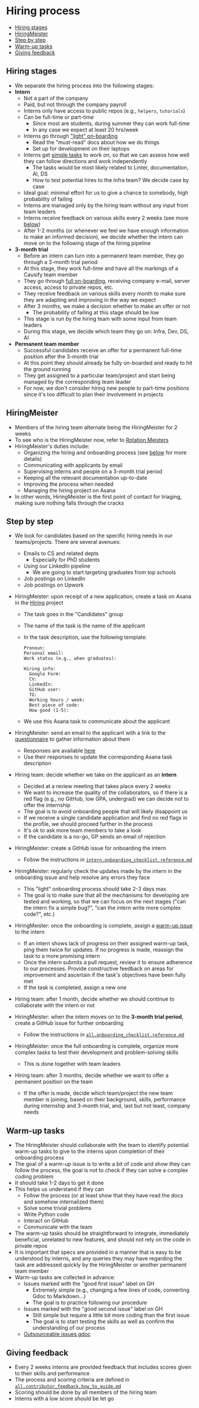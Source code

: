 # Hiring process

<!-- toc -->

- [Hiring stages](#hiring-stages)
- [HiringMeister](#hiringmeister)
- [Step by step](#step-by-step)
- [Warm-up tasks](#warm-up-tasks)
- [Giving feedback](#giving-feedback)

<!-- tocstop -->

## Hiring stages

- We separate the hiring process into the following stages:
- **Intern**
  - Not a part of the company
  - Paid, but not through the company payroll
  - Interns only have access to public repos (e.g., `helpers`, `tutorials`)
  - Can be full-time or part-time
    - Since most are students, during summer they can work full-time
    - In any case we expect at least 20 hrs/week
  - Interns go through
    ["light" on-boarding](/docs/onboarding/intern.onboarding_checklist.reference.md)
    - Read the "must-read" docs about how we do things
    - Set up for development on their laptops
  - Interns get [simple tasks](#warm-up-tasks) to work on, so that we can assess
    how well they can follow directions and work independently
    - The tasks would be most likely related to Linter, documentation, AI, DS
    - How to test potential hires to the Infra team? We decide case by case
  - Ideal goal: minimal effort for us to give a chance to somebody, high
    probability of failing
  - Interns are managed only by the hiring team without any input from team
    leaders
  - Interns receive feedback on various skills every 2 weeks (see more
    [below](#intern-scoring))
  - After 1-2 months (or whenever we feel we have enough information to make an
    informed decision), we decide whether the intern can move on to the
    following stage of the hiring pipeline
- **3-month trial**
  - Before an intern can turn into a permanent team member, they go through a
    3-month trial period
  - At this stage, they work full-time and have all the markings of a Causify
    team member
  - They go through
    [full on-boarding](/docs/onboarding/all.onboarding_checklist.reference.md),
    receiving company e-mail, server access, access to private repos, etc.
  - They receive feedback on various skills every month to make sure they are
    adapting and improving in the way we expect
  - After 3 months, we make a decision whether to make an offer or not
    - The probability of failing at this stage should be low
  - This stage is run by the hiring team with some input from team leaders
  - During this stage, we decide which team they go on: Infra, Dev, DS, AI
- **Permanent team member**
  - Successful candidates receive an offer for a permanent full-time position
    after the 3-month trial
  - At this point they should already be fully on-boarded and ready to hit the
    ground running
  - They get assigned to a particular team/project and start being managed by
    the corresponding team leader
  - For now, we don't consider hiring new people to part-time positions since
    it's too difficult to plan their involvement in projects

## HiringMeister

- Members of the hiring team alternate being the HiringMeister for 2 weeks
- To see who is the HiringMeister now, refer to
  [Rotation Meisters](https://docs.google.com/spreadsheets/d/1Ab6a3BVeLX1l1B3_A6rNY9pHRsofeoCw2ip2dkQ6SdA)
- HiringMeister's duties include:
  - Organizing the hiring and onboarding process (see [below](#step-by-step) for
    more details)
  - Communicating with applicants by email
  - Supervising interns and people on a 3-month trial period
  - Keeping all the relevant documentation up-to-date
  - Improving the process when needed
  - Managing the hiring project on Asana
- In other words, HiringMeister is the first point of contact for triaging,
  making sure nothing falls through the cracks

## Step by step

- We look for candidates based on the specific hiring needs in our
  teams/projects. There are several avenues:
  - Emails to CS and related depts
    - Especially for PhD students
  - Using our LinkedIn pipeline
    - We are going to start targeting graduates from top schools
  - Job postings on LinkedIn
  - Job postings on Upwork

- HiringMeister: upon receipt of a new application, create a task on Asana in
  the
  [Hiring](https://app.asana.com/1/1208196877870190/project/1208280136292379/list/1208280159230261)
  project
  - The task goes in the "Candidates" group
  - The name of the task is the name of the applicant
  - In the task description, use the following template:

    ```verbatim
    Pronoun:
    Personal email:
    Work status (e.g., when graduates):

    Hiring info:
      Google Form:
      CV:
      LinkedIn:
      GitHub user:
      TG:
      Working hours / week:
      Best piece of code:
      How good (1-5):
    ```
  - We use this Asana task to communicate about the applicant

- HiringMeister: send an email to the applicant with a link to the
  [questionnaire](https://docs.google.com/forms/d/e/1FAIpQLScWAavYiYj1IfWGP1QEv2jqjKvQKnFjseryhzmIIHZKnZ4HkA/viewform)
  to gather information about them
  - Responses are available
    [here](https://docs.google.com/forms/d/1NUsjbTyXBoITQZ6z8nqmTydFPcWl0kWEQZJZzzYXUeM/edit#responses)
  - Use their responses to update the corresponding Asana task description

- Hiring team: decide whether we take on the applicant as an **intern**
  - Decided at a review meeting that takes place every 2 weeks
  - We want to increase the quality of the collaborators, so if there is a red
    flag (e.g., no GitHub, low GPA, undergrad) we can decide not to offer the
    internship
  - The goal is to avoid onboarding people that will likely disappoint us
  - If we receive a single candidate application and find no red flags in the
    profile, we should proceed further in the process
  - It's ok to ask more team members to take a look
  - If the candidate is a no-go, GP sends an email of rejection

- HiringMeister: create a GitHub issue for onboarding the intern
  - Follow the instructions in
    [`intern.onboarding_checklist.reference.md`](/docs/onboarding/intern.onboarding_checklist.reference.md)

- HiringMeister: regularly check the updates made by the intern in the
  onboarding issue and help resolve any errors they face
  - This "light" onboarding process should take 2-3 days max
  - The goal is to make sure that all the mechanisms for developing are tested
    and working, so that we can focus on the next stages ("can the intern fix a
    simple bug?", "can the intern write more complex code?", etc.)

- HiringMeister: once the onboarding is complete, assign a
  [warm-up issue](#warm-up-tasks) to the intern
  - If an intern shows lack of progress on their assigned warm-up task, ping
    them twice for updates. If no progress is made, reassign the task to a more
    promising intern
  - Once the intern submits a pull request, review it to ensure adherence to our
    processes. Provide constructive feedback on areas for improvement and
    ascertain if the task's objectives have been fully met
  - If the task is completed, assign a new one

- Hiring team: after 1 month, decide whether we should continue to collaborate
  with the intern or not

- HiringMeister: when the intern moves on to the **3-month trial period**,
  create a GitHub issue for further onboarding
  - Follow the instructions in
    [`all.onboarding_checklist.reference.md`](/docs/onboarding/all.onboarding_checklist.reference.md)

- HiringMeister: once the full onboarding is complete, organize more complex
  tasks to test their development and problem-solving skills
  - This is done together with team leaders

- Hiring team: after 3 months, decide whether we want to offer a permanent
  position on the team
  - If the offer is made, decide which team/project the new team member is
    joining, based on their background, skills, performance during internship
    and 3-month trial, and, last but not least, company needs

## Warm-up tasks

- The HiringMeister should collaborate with the team to identify potential
  warm-up tasks to give to the interns upon completion of their onboarding
  process
- The goal of a warm-up issue is to write a bit of code and show they can follow
  the process, the goal is not to check if they can solve a complex coding
  problem
- It should take 1-2 days to get it done
- This helps us understand if they can
  - Follow the process (or at least show that they have read the docs and
    somehow internalized them)
  - Solve some trivial problems
  - Write Python code
  - Interact on GitHub
  - Communicate with the team
- The warm-up tasks should be straightforward to integrate, immediately
  beneficial, unrelated to new features, and should not rely on the code in
  private repos
- It is important that specs are provided in a manner that is easy to be
  understood by interns, and any queries they may have regarding the task are
  addressed quickly by the HiringMeister or another permanent team member
- Warm-up tasks are collected in advance:
  - Issues marked with the "good first issue" label on GH
    - Extremely simple (e.g., changing a few lines of code, converting Gdoc to
      Markdown...)
    - The goal is to practice following our procedure
  - Issues marked with the "good second issue" label on GH
    - Still simple but require a little bit more coding than the first issue
    - The goal is to start testing the skills as well as confirm the
      understanding of our process
  - [Outsourceable issues gdoc](https://docs.google.com/document/d/1uuezdmcsV9TG2YwXGvEd0PBgWScCpR-QPOcySI5LPIA/edit#heading=h.vcvkivfud7be)

## Giving feedback

- Every 2 weeks interns are provided feedback that includes scores given to
  their skills and performance
- The process and scoring criteria are defined in
  [`all.contributor_feedback.how_to_guide.md`](/docs/work_organization/all.contributor_feedback.how_to_guide.md)
- Scoring should be done by all members of the hiring team
- Interns with a low score should be let go
